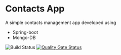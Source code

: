 # Contacts App
A simple contacts management app developed using 
- Spring-boot
- Mongo-DB

![Build Status](https://github.com/chejerlakarthik/contacts-app/workflows/Java%20CI%20with%20Gradle/badge.svg?branch=master) [![Quality Gate Status](https://sonarcloud.io/api/project_badges/measure?project=chejerlakarthik_contacts-app&metric=alert_status)](https://sonarcloud.io/dashboard?id=chejerlakarthik_contacts-app)